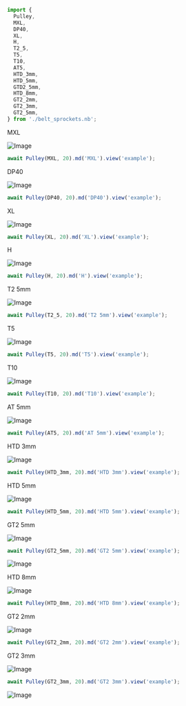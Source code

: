 ```JavaScript
import {
  Pulley,
  MXL,
  DP40,
  XL,
  H,
  T2_5,
  T5,
  T10,
  AT5,
  HTD_3mm,
  HTD_5mm,
  GTD2_5mm,
  HTD_8mm,
  GT2_2mm,
  GT2_3mm,
  GT2_5mm,
} from './belt_sprockets.nb';
```

MXL

![Image](examples.md.$1.png)

```JavaScript
await Pulley(MXL, 20).md('MXL').view('example');
```

DP40

![Image](examples.md.$2.png)

```JavaScript
await Pulley(DP40, 20).md('DP40').view('example');
```

XL

![Image](examples.md.$3.png)

```JavaScript
await Pulley(XL, 20).md('XL').view('example');
```

H

![Image](examples.md.$4.png)

```JavaScript
await Pulley(H, 20).md('H').view('example');
```

T2 5mm

![Image](examples.md.$5.png)

```JavaScript
await Pulley(T2_5, 20).md('T2 5mm').view('example');
```

T5

![Image](examples.md.$6.png)

```JavaScript
await Pulley(T5, 20).md('T5').view('example');
```

T10

![Image](examples.md.$7.png)

```JavaScript
await Pulley(T10, 20).md('T10').view('example');
```

AT 5mm

![Image](examples.md.$8.png)

```JavaScript
await Pulley(AT5, 20).md('AT 5mm').view('example');
```

HTD 3mm

![Image](examples.md.$9.png)

```JavaScript
await Pulley(HTD_3mm, 20).md('HTD 3mm').view('example');
```

HTD 5mm

![Image](examples.md.$10.png)

```JavaScript
await Pulley(HTD_5mm, 20).md('HTD 5mm').view('example');
```

GT2 5mm

![Image](examples.md.$11.png)

```JavaScript
await Pulley(GT2_5mm, 20).md('GT2 5mm').view('example');
```

![Image](examples.md.$12.png)

HTD 8mm

![Image](examples.md.$13.png)

```JavaScript
await Pulley(HTD_8mm, 20).md('HTD 8mm').view('example');
```

GT2 2mm

![Image](examples.md.$14.png)

```JavaScript
await Pulley(GT2_2mm, 20).md('GT2 2mm').view('example');
```

GT2 3mm

![Image](examples.md.$15.png)

```JavaScript
await Pulley(GT2_3mm, 20).md('GT2 3mm').view('example');
```

![Image](examples.md.$16.png)
